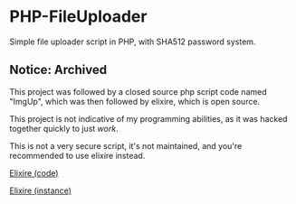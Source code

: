 # PHP-FileUploader

Simple file uploader script in PHP, with SHA512 password system.

## Notice: Archived

This project was followed by a closed source php script code named "ImgUp", which was then followed by elixire, which is open source. 

This project is not indicative of my programming abilities, as it was hacked together quickly to just *work*.

This is not a very secure script, it's not maintained, and you're recommended to use elixire instead.

[Elixire (code)](https://gitlab.com/elixire/elixire)

[Elixire (instance)](https://elixi.re)
